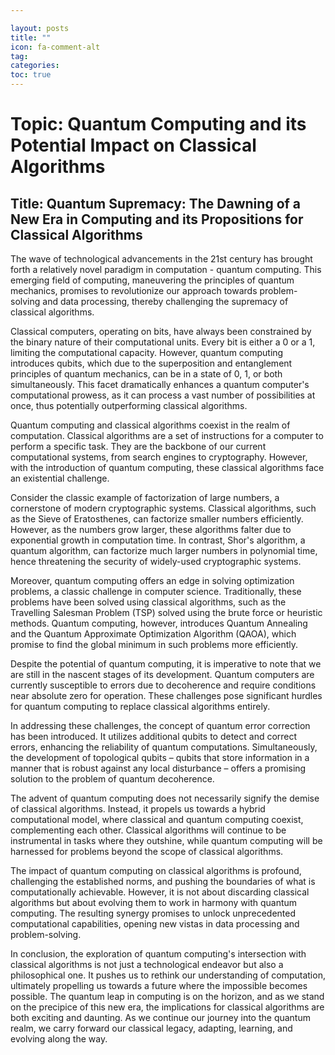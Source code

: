 ```yaml
---

layout: posts
title: ""
icon: fa-comment-alt
tag: 
categories: 
toc: true
---
```



# Topic: Quantum Computing and its Potential Impact on Classical Algorithms 

## Title: Quantum Supremacy: The Dawning of a New Era in Computing and its Propositions for Classical Algorithms

The wave of technological advancements in the 21st century has brought forth a relatively novel paradigm in computation - quantum computing. This emerging field of computing, maneuvering the principles of quantum mechanics, promises to revolutionize our approach towards problem-solving and data processing, thereby challenging the supremacy of classical algorithms.

Classical computers, operating on bits, have always been constrained by the binary nature of their computational units. Every bit is either a 0 or a 1, limiting the computational capacity. However, quantum computing introduces qubits, which due to the superposition and entanglement principles of quantum mechanics, can be in a state of 0, 1, or both simultaneously. This facet dramatically enhances a quantum computer's computational prowess, as it can process a vast number of possibilities at once, thus potentially outperforming classical algorithms.

Quantum computing and classical algorithms coexist in the realm of computation. Classical algorithms are a set of instructions for a computer to perform a specific task. They are the backbone of our current computational systems, from search engines to cryptography. However, with the introduction of quantum computing, these classical algorithms face an existential challenge.

Consider the classic example of factorization of large numbers, a cornerstone of modern cryptographic systems. Classical algorithms, such as the Sieve of Eratosthenes, can factorize smaller numbers efficiently. However, as the numbers grow larger, these algorithms falter due to exponential growth in computation time. In contrast, Shor's algorithm, a quantum algorithm, can factorize much larger numbers in polynomial time, hence threatening the security of widely-used cryptographic systems.

Moreover, quantum computing offers an edge in solving optimization problems, a classic challenge in computer science. Traditionally, these problems have been solved using classical algorithms, such as the Travelling Salesman Problem (TSP) solved using the brute force or heuristic methods. Quantum computing, however, introduces Quantum Annealing and the Quantum Approximate Optimization Algorithm (QAOA), which promise to find the global minimum in such problems more efficiently.

Despite the potential of quantum computing, it is imperative to note that we are still in the nascent stages of its development. Quantum computers are currently susceptible to errors due to decoherence and require conditions near absolute zero for operation. These challenges pose significant hurdles for quantum computing to replace classical algorithms entirely.

In addressing these challenges, the concept of quantum error correction has been introduced. It utilizes additional qubits to detect and correct errors, enhancing the reliability of quantum computations. Simultaneously, the development of topological qubits – qubits that store information in a manner that is robust against any local disturbance – offers a promising solution to the problem of quantum decoherence.

The advent of quantum computing does not necessarily signify the demise of classical algorithms. Instead, it propels us towards a hybrid computational model, where classical and quantum computing coexist, complementing each other. Classical algorithms will continue to be instrumental in tasks where they outshine, while quantum computing will be harnessed for problems beyond the scope of classical algorithms.

The impact of quantum computing on classical algorithms is profound, challenging the established norms, and pushing the boundaries of what is computationally achievable. However, it is not about discarding classical algorithms but about evolving them to work in harmony with quantum computing. The resulting synergy promises to unlock unprecedented computational capabilities, opening new vistas in data processing and problem-solving.

In conclusion, the exploration of quantum computing's intersection with classical algorithms is not just a technological endeavor but also a philosophical one. It pushes us to rethink our understanding of computation, ultimately propelling us towards a future where the impossible becomes possible. The quantum leap in computing is on the horizon, and as we stand on the precipice of this new era, the implications for classical algorithms are both exciting and daunting. As we continue our journey into the quantum realm, we carry forward our classical legacy, adapting, learning, and evolving along the way.